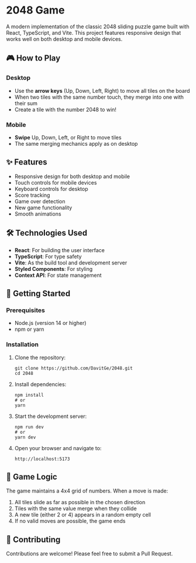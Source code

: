# 2048 Game

A modern implementation of the classic 2048 sliding puzzle game built with React, TypeScript, and Vite. This project features responsive design that works well on both desktop and mobile devices.

## 🎮 How to Play

### Desktop

- Use the **arrow keys** (Up, Down, Left, Right) to move all tiles on the board
- When two tiles with the same number touch, they merge into one with their sum
- Create a tile with the number 2048 to win!

### Mobile

- **Swipe** Up, Down, Left, or Right to move tiles
- The same merging mechanics apply as on desktop

## ✨ Features

- Responsive design for both desktop and mobile
- Touch controls for mobile devices
- Keyboard controls for desktop
- Score tracking
- Game over detection
- New game functionality
- Smooth animations

## 🛠️ Technologies Used

- **React**: For building the user interface
- **TypeScript**: For type safety
- **Vite**: As the build tool and development server
- **Styled Components**: For styling
- **Context API**: For state management

## 🚀 Getting Started

### Prerequisites

- Node.js (version 14 or higher)
- npm or yarn

### Installation

1. Clone the repository:

   ```
   git clone https://github.com/DavitGe/2048.git
   cd 2048
   ```

2. Install dependencies:

   ```
   npm install
   # or
   yarn
   ```

3. Start the development server:

   ```
   npm run dev
   # or
   yarn dev
   ```

4. Open your browser and navigate to:
   ```
   http://localhost:5173
   ```

## 📝 Game Logic

The game maintains a 4x4 grid of numbers. When a move is made:

1. All tiles slide as far as possible in the chosen direction
2. Tiles with the same value merge when they collide
3. A new tile (either 2 or 4) appears in a random empty cell
4. If no valid moves are possible, the game ends

## 🤝 Contributing

Contributions are welcome! Please feel free to submit a Pull Request.
